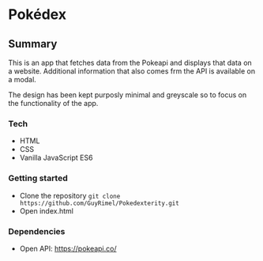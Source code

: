 # Pokédex

## Summary

This is an app that fetches data from the Pokeapi and displays that data on a website. Additional information that also comes frm the API is available on a modal.

The design has been kept purposly minimal and greyscale so to focus on the functionality of the app.

### Tech

- HTML
- CSS
- Vanilla JavaScript ES6

### Getting started

- Clone the repository
`git clone https://github.com/GuyRimel/Pokedexterity.git`
- Open index.html

### Dependencies

- Open API: https://pokeapi.co/
